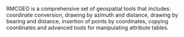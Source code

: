 RMCGEO is a comprehensive set of geospatial tools that includes: coordinate conversion, drawing by azimuth and distance, drawing by bearing and distance, insertion of points by coordinates, copying coordinates and advanced tools for manipulating attribute tables.
